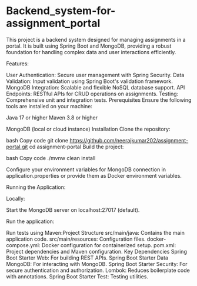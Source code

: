 # Backend_system-for-assignment_portal

This project is a backend system designed for managing assignments in a portal. It is built using Spring Boot and MongoDB, providing a robust foundation for handling complex data and user interactions efficiently.

Features:

User Authentication: Secure user management with Spring Security.
Data Validation: Input validation using Spring Boot's validation framework.
MongoDB Integration: Scalable and flexible NoSQL database support.
API Endpoints: RESTful APIs for CRUD operations on assignments.
Testing: Comprehensive unit and integration tests.
Prerequisites
Ensure the following tools are installed on your machine:

Java 17 or higher
Maven 3.8 or higher

MongoDB (local or cloud instance)
Installation
Clone the repository:

bash
Copy code
git clone https://github.com/neerajkumar202/assignment-portal.git
cd assignment-portal
Build the project:

bash
Copy code
./mvnw clean install

Configure your environment variables for MongoDB connection in application.properties or provide them as Docker environment variables.

Running the Application:

Locally:

Start the MongoDB server on localhost:27017 (default).

Run the application:

Run tests using Maven:Project Structure
src/main/java: Contains the main application code.
src/main/resources: Configuration files.
docker-compose.yml: Docker configuration for containerized setup.
pom.xml: Project dependencies and Maven configuration.
Key Dependencies
Spring Boot Starter Web: For building REST APIs.
Spring Boot Starter Data MongoDB: For interacting with MongoDB.
Spring Boot Starter Security: For secure authentication and authorization.
Lombok: Reduces boilerplate code with annotations.
Spring Boot Starter Test: Testing utilities.
